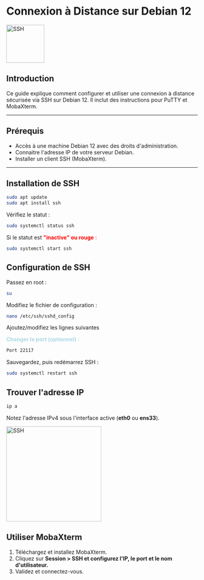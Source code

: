 # Connexion à Distance sur Debian 12

<img src="https://github.com/user-attachments/assets/35ea3507-9d63-4a5d-ab85-d4342968476e" alt="SSH" width="100">

## Introduction

Ce guide explique comment configurer et utiliser une connexion à distance sécurisée via SSH sur Debian 12. Il inclut des instructions pour PuTTY et MobaXterm.

---

## Prérequis

- Accès à une machine Debian 12 avec des droits d'administration.
- Connaitre l'adresse IP de votre serveur Debian.
- Installer un client SSH (MobaXterm).

---

## Installation de SSH

```bash
sudo apt update
sudo apt install ssh
```
Vérifiez le statut :

```bash
sudo systemctl status ssh
```

Si le statut est <span style="color:red">**"inactive" ou rouge** :</span>

```bash
sudo systemctl start ssh
```

## Configuration de SSH

Passez en root :

```bash
su
```

Modifiez le fichier de configuration :

```bash
nano /etc/ssh/sshd_config
```

Ajoutez/modifiez les lignes suivantes 

<span style="color:lightblue"> **Changer le port (optionnel) :** </span>

```bash
Port 22117
```
Sauvegardez, puis redémarrez SSH :

```bash
sudo systemctl restart ssh
```

## Trouver l'adresse IP

```bash
ip a
```
Notez l'adresse IPv4 sous l'interface active (**eth0** ou **ens33**).

<img src="https://github.com/user-attachments/assets/4773b5cc-2681-4bd6-ba5d-b9ec6be27277" alt="SSH" width="250">

## Utiliser MobaXterm
1. Téléchargez et installez MobaXterm.
2. Cliquez sur **Session > SSH et configurez l'IP, le port et le nom d'utilisateur.**
3. Validez et connectez-vous. 



